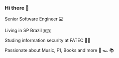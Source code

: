 ### Hi there 👋

Senior Software Engineer 💻

Living in SP Brazil 🇧🇷

Studing information security at FATEC 👨‍🎓

Passionate about Music, F1, Books and more 🎹 🏎️ 📚
